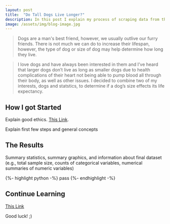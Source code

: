 ```yaml
---
layout: post
title:  "Do Tall Dogs Live Longer?"
description: In this post I explain my process of scraping data from the web while exploring the question of how height effects a dog's life expectancy.
image: /assets/img/blog-image.jpg
---
```



<blockquote> Dogs are a man's best friend, however, we usually outlive our furry friends. There is not much we can do to increase their lifespan, however, the type of dog or size of dog may help determine how long they live. </blockquote>
  
  
<blockquote> I love dogs and have always been interested in them and I’ve heard that larger dogs don’t live as long as smaller dogs due to health complications of their heart not being able to pump blood all through their body, as well as other issues. I decided to combine two of my interests, dogs and statstics, to determine if a dog’s size effects its life expectancy.</a>  </blockquote>

  

## How I got Started

Explain good ethics. [This Link](https://www.akc.org/dog-breeds/). 

Explain first few steps and general concepts

## The Results

Summary statistics, summary graphics, and information about final dataset (e.g., total sample size, counts of categorical variables, numerical summaries of numeric variables)


{%- highlight python -%}
pass
{%- endhighlight -%}

## Continue Learning

[This Link]([https://www.akc.org/dog-breeds/](https://www.geeksforgeeks.org/selenium-python-tutorial/))


Good luck! ;)

